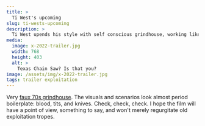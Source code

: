 ```yaml
---
title: >
  Ti West's upcoming
slug: ti-wests-upcoming
description: > 
  Ti West upends his style with self conscious grindhouse, working like he wants to play to a different audience.
media: 
  image: x-2022-trailer.jpg
  width: 768
  height: 403
  alt: >
    Texas Chain Saw? Is that you?
image: /assets/img/x-2022-trailer.jpg
tags: trailer exploitation
---
```


Very [faux 70s grindhouse](https://www.youtube.com/results?search_query=trailer+x+2022+ti+west+a24). The visuals and scenarios look almost period boilerplate: blood, tits, and knives. Check, check, check. I hope the film will have a point of view, something to say, and won't merely regurgitate old exploitation tropes.